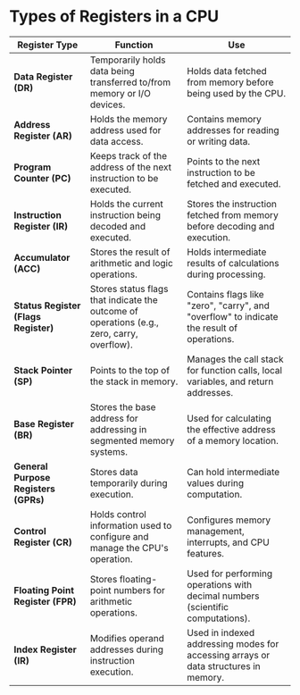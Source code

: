 # Types of Registers in a CPU

| **Register Type**          | **Function**                                                                                         | **Use**                                                                                          |
|----------------------------|-----------------------------------------------------------------------------------------------------|--------------------------------------------------------------------------------------------------|
| **Data Register (DR)**      | Temporarily holds data being transferred to/from memory or I/O devices.                            | Holds data fetched from memory before being used by the CPU.                                      |
| **Address Register (AR)**   | Holds the memory address used for data access.                                                      | Contains memory addresses for reading or writing data.                                           |
| **Program Counter (PC)**    | Keeps track of the address of the next instruction to be executed.                                 | Points to the next instruction to be fetched and executed.                                       |
| **Instruction Register (IR)**| Holds the current instruction being decoded and executed.                                          | Stores the instruction fetched from memory before decoding and execution.                        |
| **Accumulator (ACC)**       | Stores the result of arithmetic and logic operations.                                               | Holds intermediate results of calculations during processing.                                    |
| **Status Register (Flags Register)**| Stores status flags that indicate the outcome of operations (e.g., zero, carry, overflow).      | Contains flags like "zero", "carry", and "overflow" to indicate the result of operations.        |
| **Stack Pointer (SP)**      | Points to the top of the stack in memory.                                                           | Manages the call stack for function calls, local variables, and return addresses.                |
| **Base Register (BR)**      | Stores the base address for addressing in segmented memory systems.                                 | Used for calculating the effective address of a memory location.                                |
| **General Purpose Registers (GPRs)** | Stores data temporarily during execution.                                                      | Can hold intermediate values during computation.                                                  |
| **Control Register (CR)**   | Holds control information used to configure and manage the CPU's operation.                        | Configures memory management, interrupts, and CPU features.                                      |
| **Floating Point Register (FPR)**| Stores floating-point numbers for arithmetic operations.                                          | Used for performing operations with decimal numbers (scientific computations).                   |
| **Index Register (IR)**     | Modifies operand addresses during instruction execution.                                           | Used in indexed addressing modes for accessing arrays or data structures in memory.             |
